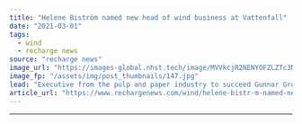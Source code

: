```yaml
---
title: "Helene Biström named new head of wind business at Vattenfall"
date: "2021-03-01"
tags: 
  - wind
  - recharge news
source: "recharge news"
image_url: "https://images-global.nhst.tech/image/MVVkcjR2NENYOFZLZTc3NmRrUWFqOE1ZMjVjaXdZcmhETSt6L0s3dm1qdz0=/nhst/binary/55013fb51e5e5ff7d6950da2890d152a"
image_fp: "/assets/img/post_thumbnails/147.jpg"
lead: "Executive from the pulp and paper industry to succeed Gunnar Groebler at Swedish utility"
article_url: "https://www.rechargenews.com/wind/helene-bistr-m-named-new-head-of-wind-business-at-vattenfall/2-1-971867"
---
```


---
